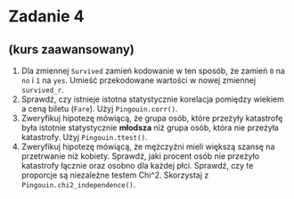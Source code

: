 # Zadanie 4

## (kurs zaawansowany)

1. Dla zmiennej `Survived` zamień kodowanie w ten sposób, że zamień `0` na `no` i `1` na `yes`. Umieść przekodowane wartości w nowej zmiennej `survived_r`.
2. Sprawdź, czy istnieje istotna statystycznie korelacja pomiędzy wiekiem a ceną biletu (`Fare`). Użyj `Pingouin.corr()`.
3. Zweryfikuj hipotezę mówiącą, że grupa osób, które przeżyły katastrofę była istotnie statystycznie **młodsza** niż grupa osób, która nie przeżyła katastrofy. Użyj `Pingouin.ttest()`.
4. Zweryfikuj hipotezę mówiącą, że mężczyźni mieli większą szansę na przetrwanie niż kobiety. Sprawdź, jaki procent osób nie przeżyło katastrofy łącznie oraz osobno dla każdej płci. Sprawdź, czy te proporcje są niezależne testem Chi^2. Skorzystaj z `Pingouin.chi2_independence()`.